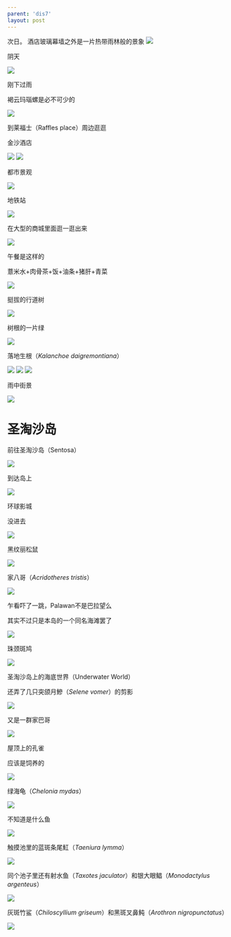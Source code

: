 ```yaml
---
parent: 'dis7'
layout: post
---
```


次日。
酒店玻璃幕墙之外是一片热带雨林般的景象
<img class='disc' src='https://lykoseremos.github.io/gmalb-01/dis7/337.jpg'>

阴天

<img class='disc' src='https://lykoseremos.github.io/gmalb-01/dis7/338.jpg'>

刚下过雨

褐云玛瑙螺是必不可少的

<img class='disc' src='https://lykoseremos.github.io/gmalb-01/dis7/339.jpg'>

到莱福士（Raffles place）周边逛逛

金沙酒店

<img class='disc' src='https://lykoseremos.github.io/gmalb-01/dis7/340.jpg'>

<img class='disc' src='https://lykoseremos.github.io/gmalb-01/dis7/341.jpg'>

都市景观

<img class='disc' src='https://lykoseremos.github.io/gmalb-01/dis7/342.jpg'>

地铁站

<img class='disc' src='https://lykoseremos.github.io/gmalb-01/dis7/343.jpg'>

在大型的商城里面逛一逛出来

<img class='disc' src='https://lykoseremos.github.io/gmalb-01/dis7/344.jpg'>

午餐是这样的

薏米水+肉骨茶+饭+油条+猪肝+青菜

<img class='disc' src='https://lykoseremos.github.io/gmalb-01/dis7/345.jpg'>

挺拔的行道树

<img class='disc' src='https://lykoseremos.github.io/gmalb-01/dis7/346.jpg'>

树根的一片绿

<img class='disc' src='https://lykoseremos.github.io/gmalb-01/dis7/347.jpg'>

落地生根（<i>Kalanchoe daigremontiana</i>）

<img class='disc' src='https://lykoseremos.github.io/gmalb-01/dis7/348.jpg'>

<img class='disc' src='https://lykoseremos.github.io/gmalb-01/dis7/349.jpg'>

<img class='disc' src='https://lykoseremos.github.io/gmalb-01/dis7/350.jpg'>

雨中街景

<img class='disc' src='https://lykoseremos.github.io/gmalb-01/dis7/351.jpg'>

<h1>圣淘沙岛</h1>

前往圣淘沙岛（Sentosa）

<img class='disc' src='https://lykoseremos.github.io/gmalb-01/dis7/352.jpg'>

到达岛上

<img class='disc' src='https://lykoseremos.github.io/gmalb-01/dis7/353.jpg'>

环球影城

没进去

<img class='disc' src='https://lykoseremos.github.io/gmalb-01/dis7/354.jpg'>

黑纹丽松鼠

<img class='disc' src='https://lykoseremos.github.io/gmalb-01/dis7/355.jpg'>

家八哥（<i>Acridotheres tristis</i>）

<img class='disc' src='https://lykoseremos.github.io/gmalb-01/dis7/356.jpg'>

乍看吓了一跳，Palawan不是巴拉望么

其实不过只是本岛的一个同名海滩罢了

<img class='disc' src='https://lykoseremos.github.io/gmalb-01/dis7/357.jpg'>

珠颈斑鸠

<img class='disc' src='https://lykoseremos.github.io/gmalb-01/dis7/358.jpg'>

圣淘沙岛上的海底世界（Underwater World）

还弄了几只突颌月鰺（<i>Selene vomer</i>）的剪影

<img class='disc' src='https://lykoseremos.github.io/gmalb-01/dis7/359.jpg'>

又是一群家巴哥

<img class='disc' src='https://lykoseremos.github.io/gmalb-01/dis7/360.jpg'>

屋顶上的孔雀

应该是饲养的

<img class='disc' src='https://lykoseremos.github.io/gmalb-01/dis7/361.jpg'>

绿海龟（<i>Chelonia mydas</i>）

<img class='disc' src='https://lykoseremos.github.io/gmalb-01/dis7/362.jpg'>

不知道是什么鱼

<img class='disc' src='https://lykoseremos.github.io/gmalb-01/dis7/363.jpg'>

触摸池里的蓝斑条尾魟（<i>Taeniura lymma</i>）

<img class='disc' src='https://lykoseremos.github.io/gmalb-01/dis7/364.jpg'>

同个池子里还有射水鱼（<i>Taxotes jaculator</i>）和银大眼鲳（<i>Monodactylus argenteus</i>）

<img class='disc' src='https://lykoseremos.github.io/gmalb-01/dis7/365.jpg'>

灰斑竹鲨（<i>Chiloscyllium griseum</i>）和黑斑叉鼻鲀（<i>Arothron nigropunctatus</i>）

<img class='disc' src='https://lykoseremos.github.io/gmalb-01/dis7/366.jpg'>
